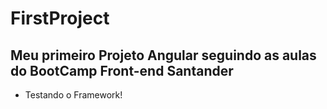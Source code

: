 # FirstProject

## Meu primeiro Projeto Angular seguindo as aulas do BootCamp Front-end Santander

- Testando o Framework!
